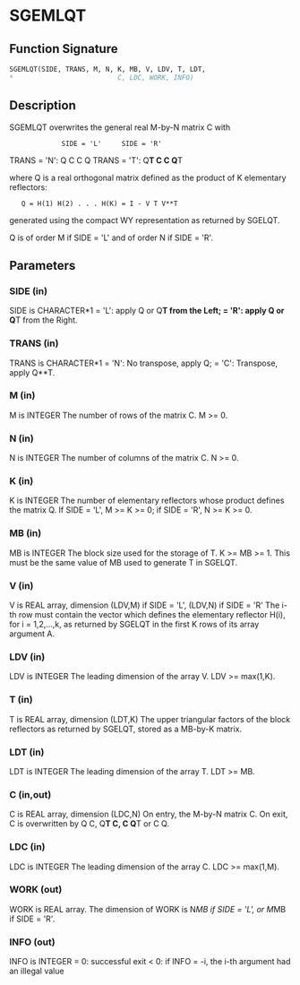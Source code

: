 # SGEMLQT

## Function Signature

```fortran
SGEMLQT(SIDE, TRANS, M, N, K, MB, V, LDV, T, LDT,
*                          C, LDC, WORK, INFO)
```

## Description


 SGEMLQT overwrites the general real M-by-N matrix C with

                 SIDE = 'L'     SIDE = 'R'
 TRANS = 'N':      Q C            C Q
 TRANS = 'T':   Q**T C            C Q**T

 where Q is a real orthogonal matrix defined as the product of K
 elementary reflectors:

       Q = H(1) H(2) . . . H(K) = I - V T V**T

 generated using the compact WY representation as returned by SGELQT.

 Q is of order M if SIDE = 'L' and of order N  if SIDE = 'R'.

## Parameters

### SIDE (in)

SIDE is CHARACTER*1 = 'L': apply Q or Q**T from the Left; = 'R': apply Q or Q**T from the Right.

### TRANS (in)

TRANS is CHARACTER*1 = 'N': No transpose, apply Q; = 'C': Transpose, apply Q**T.

### M (in)

M is INTEGER The number of rows of the matrix C. M >= 0.

### N (in)

N is INTEGER The number of columns of the matrix C. N >= 0.

### K (in)

K is INTEGER The number of elementary reflectors whose product defines the matrix Q. If SIDE = 'L', M >= K >= 0; if SIDE = 'R', N >= K >= 0.

### MB (in)

MB is INTEGER The block size used for the storage of T. K >= MB >= 1. This must be the same value of MB used to generate T in SGELQT.

### V (in)

V is REAL array, dimension (LDV,M) if SIDE = 'L', (LDV,N) if SIDE = 'R' The i-th row must contain the vector which defines the elementary reflector H(i), for i = 1,2,...,k, as returned by SGELQT in the first K rows of its array argument A.

### LDV (in)

LDV is INTEGER The leading dimension of the array V. LDV >= max(1,K).

### T (in)

T is REAL array, dimension (LDT,K) The upper triangular factors of the block reflectors as returned by SGELQT, stored as a MB-by-K matrix.

### LDT (in)

LDT is INTEGER The leading dimension of the array T. LDT >= MB.

### C (in,out)

C is REAL array, dimension (LDC,N) On entry, the M-by-N matrix C. On exit, C is overwritten by Q C, Q**T C, C Q**T or C Q.

### LDC (in)

LDC is INTEGER The leading dimension of the array C. LDC >= max(1,M).

### WORK (out)

WORK is REAL array. The dimension of WORK is N*MB if SIDE = 'L', or M*MB if SIDE = 'R'.

### INFO (out)

INFO is INTEGER = 0: successful exit < 0: if INFO = -i, the i-th argument had an illegal value

